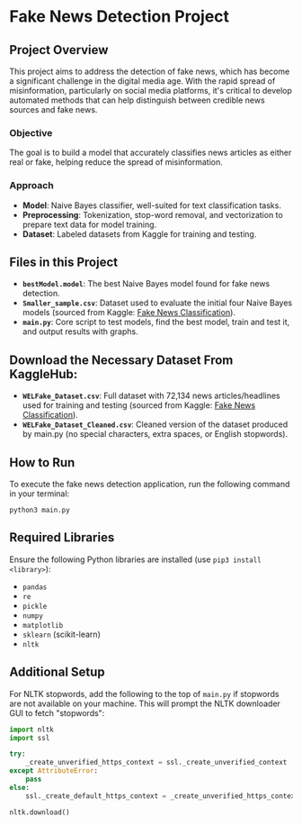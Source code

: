 # Fake News Detection Project

## Project Overview
This project aims to address the detection of fake news, which has become a significant challenge in the digital media age. With the rapid spread of misinformation, particularly on social media platforms, it's critical to develop automated methods that can help distinguish between credible news sources and fake news.

### Objective
The goal is to build a model that accurately classifies news articles as either real or fake, helping reduce the spread of misinformation.

### Approach
- **Model**: Naive Bayes classifier, well-suited for text classification tasks.
- **Preprocessing**: Tokenization, stop-word removal, and vectorization to prepare text data for model training.
- **Dataset**: Labeled datasets from Kaggle for training and testing.

## Files in this Project
- **`bestModel.model`**: The best Naive Bayes model found for fake news detection.
- **`Smaller_sample.csv`**: Dataset used to evaluate the initial four Naive Bayes models (sourced from Kaggle: [Fake News Classification](https://www.kaggle.com/datasets/saurabhshahane/fake-news-classification)).
- **`main.py`**: Core script to test models, find the best model, train and test it, and output results with graphs.

## Download the Necessary Dataset From KaggleHub:
- **`WELFake_Dataset.csv`**: Full dataset with 72,134 news articles/headlines used for training and testing (sourced from Kaggle: [Fake News Classification](https://www.kaggle.com/datasets/saurabhshahane/fake-news-classification)).
- **`WELFake_Dataset_Cleaned.csv`**: Cleaned version of the dataset produced by main.py (no special characters, extra spaces, or English stopwords).

## How to Run
To execute the fake news detection application, run the following command in your terminal:
```
python3 main.py
```

## Required Libraries
Ensure the following Python libraries are installed (use `pip3 install <library>`):
- `pandas`
- `re`
- `pickle`
- `numpy`
- `matplotlib`
- `sklearn` (scikit-learn)
- `nltk`

## Additional Setup
For NLTK stopwords, add the following to the top of `main.py` if stopwords are not available on your machine. This will prompt the NLTK downloader GUI to fetch "stopwords":

```python
import nltk
import ssl

try:
    _create_unverified_https_context = ssl._create_unverified_context
except AttributeError:
    pass
else:
    ssl._create_default_https_context = _create_unverified_https_context

nltk.download()
```
